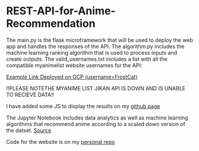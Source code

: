 # REST-API-for-Anime-Recommendation

The main.py is the flask microframework that will be used to deploy the web app and handles the responses of the API.
The algorithm.py includes the machine learning ranking algorithm that is used to process inputs and create outputs.
The valid_usernames.txt includes a list with all the compatible myanimelist website usernames for the API:

[Example Link Deployed on GCP (username=FrostCat)](https://anirec.appspot.com/FrostCat)

!!PLEASE NOTETHE MYANIME LIST JIKAN API IS DOWN AND IS UNABLE TO RECIEVE DATA!!

I have added some JS to display the results on my [github page](https://kkarraskallidromitis.github.io/projects/ainime)


The Jupyter Notebook includes data analytics as well as machine learning algorithms that recommend anime according to a scaled down version of the datset. [Source](https://www.kaggle.com/azathoth42/myanimelist)

Code for the website is on my [personal repo](https://github.com/KKarrasKallidromitis/KKarrasKallidromitis.github.io/tree/master/projects/ainime)
